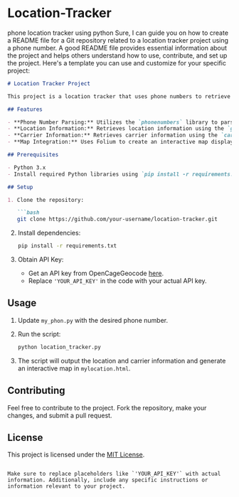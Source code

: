 # Location-Tracker
phone location tracker using python
Sure, I can guide you on how to create a README file for a Git repository related to a location tracker project using a phone number. A good README file provides essential information about the project and helps others understand how to use, contribute, and set up the project. Here's a template you can use and customize for your specific project:

```markdown
# Location Tracker Project

This project is a location tracker that uses phone numbers to retrieve location and carrier information. It utilizes the `phonenumbers` library, OpenCageGeocode API, and Folium for mapping.

## Features

- **Phone Number Parsing:** Utilizes the `phonenumbers` library to parse phone numbers.
- **Location Information:** Retrieves location information using the `geocoder` module from `phonenumbers`.
- **Carrier Information:** Retrieves carrier information using the `carrier` module from `phonenumbers`.
- **Map Integration:** Uses Folium to create an interactive map displaying the location.

## Prerequisites

- Python 3.x
- Install required Python libraries using `pip install -r requirements.txt`

## Setup

1. Clone the repository:

   ```bash
   git clone https://github.com/your-username/location-tracker.git
   ```

2. Install dependencies:

   ```bash
   pip install -r requirements.txt
   ```

3. Obtain API Key:

   - Get an API key from OpenCageGeocode [here](https://opencagedata.com/).
   - Replace `'YOUR_API_KEY'` in the code with your actual API key.

## Usage

1. Update `my_phon.py` with the desired phone number.

2. Run the script:

   ```bash
   python location_tracker.py
   ```

3. The script will output the location and carrier information and generate an interactive map in `mylocation.html`.

## Contributing

Feel free to contribute to the project. Fork the repository, make your changes, and submit a pull request.

## License

This project is licensed under the [MIT License](LICENSE).

```

Make sure to replace placeholders like `'YOUR_API_KEY'` with actual information. Additionally, include any specific instructions or information relevant to your project.
